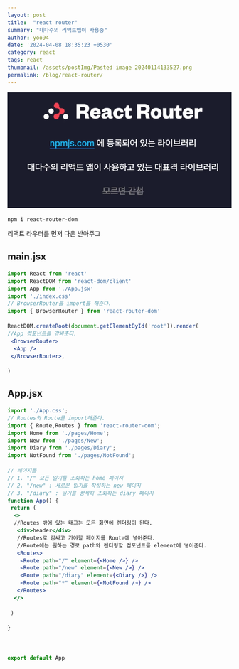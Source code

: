 ```yaml
---
layout: post
title:  "react router"
summary: "대다수의 리액트앱이 사용중"
author: yoo94
date: '2024-04-08 18:35:23 +0530'
category: react
tags: react
thumbnail: /assets/postImg/Pasted image 20240114133527.png
permalink: /blog/react-router/
---
```

<img src="/assets/postImg/Pasted image 20240507184422.png" alt="Pasted image 20240507184422.png" style="max-width:100%;">

```shell
npm i react-router-dom
```
리액트 라우터를 먼저 다운 받아주고

## main.jsx
```jsx
import React from 'react'
import ReactDOM from 'react-dom/client'
import App from './App.jsx'
import './index.css'
// BrowserRouter를 import를 해준다.
import { BrowserRouter } from 'react-router-dom'

ReactDOM.createRoot(document.getElementById('root')).render(
//App 컴포넌트를 감싸준다.
 <BrowserRouter>
  <App />
 </BrowserRouter>,

)
```

## App.jsx
```jsx
import './App.css';
// Routes와 Route를 import해준다.
import { Route,Routes } from 'react-router-dom';
import Home from './pages/Home';
import New from './pages/New';
import Diary from './pages/Diary';
import NotFound from './pages/NotFound';

// 페이지들
// 1. "/" 모든 일기를 조회하는 home 페이지
// 2. "/new" : 새로운 일기를 작성하는 new 페이지
// 3. "/diary" : 일기를 상세히 조회하는 diary 페이지
function App() {
 return (
  <>
  //Routes 밖에 있는 태그는 모든 화면에 렌더링이 된다. 
   <div>header</div>
   //Routes로 감싸고 가야할 페이지를 Route에 넣어준다.
   //Route에는 원하는 경로 path와 렌더링할 컴포넌트를 element에 넣어준다.
   <Routes>
    <Route path="/" element={<Home />} />
    <Route path="/new" element={<New />} />
    <Route path="/diary" element={<Diary />} />
    <Route path="*" element={<NotFound />} />
   </Routes>
  </>

 )

}

  

export default App
```

